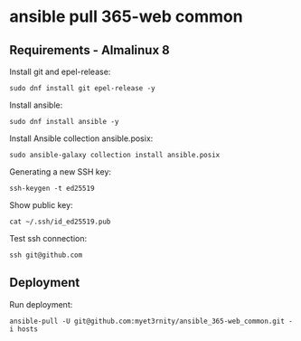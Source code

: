 # ansible pull 365-web common

## Requirements - Almalinux 8

Install git and epel-release:

    sudo dnf install git epel-release -y
      
Install ansible:

    sudo dnf install ansible -y

Install Ansible collection ansible.posix:

    sudo ansible-galaxy collection install ansible.posix

Generating a new SSH key:

    ssh-keygen -t ed25519

Show public key:

    cat ~/.ssh/id_ed25519.pub

Test ssh connection:

    ssh git@github.com

## Deployment

Run deployment:

    ansible-pull -U git@github.com:myet3rnity/ansible_365-web_common.git -i hosts
